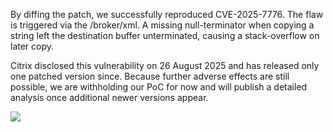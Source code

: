 By diffing the patch, we successfully reproduced CVE-2025-7776. The flaw is triggered via the /broker/xml. A missing null-terminator when copying a string left the destination buffer unterminated, causing a stack-overflow on later copy.

Citrix disclosed this vulnerability on 26 August 2025 and has released only one patched version since. Because further adverse effects are still possible, we are withholding our PoC for now and will publish a detailed analysis once additional newer versions appear.

![](https://github.com/sezangel/IOT-vul/blob/main/Citrix%20Netscaler/CVE-2025-7776/image/CVE-2025-7776.gif)
